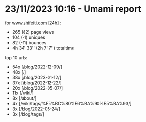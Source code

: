 # 23/11/2023 10:16 - Umami report
for www.shifeiti.com [24h] :

 - 265 (82) page views
 - 104 (-1) uniques
 - 82 (-11) bounces
 - 4h 34' 33'' (2h 7' 7'') totaltime


top 10 urls:
 - 54x [/blog/2022-12-09/]
 - 48x [/]
 - 38x [/blog/2023-01-12/]
 - 37x [/blog/2022-12-22/]
 - 20x [/blog/2022-05-07/]
 - 11x [/wiki/]
 - 8x [/about/]
 - 4x [/wiki/tags/%E5%BC%80%E6%BA%90%E5%BA%93/]
 - 3x [/blog/2022-05-24/]
 - 3x [/blog/tags/]


